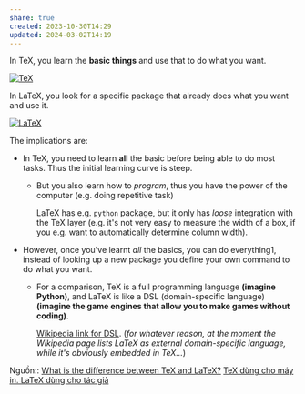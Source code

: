 ```yaml
---
share: true
created: 2023-10-30T14:29
updated: 2024-03-02T14:19
---
```



In TeX, you learn the **basic things** and use that to do what you want.

[![TeX](https://i.stack.imgur.com/IGvRS.png)](https://i.stack.imgur.com/IGvRS.png)

In LaTeX, you look for a specific package that already does what you want and use it.

[![LaTeX](https://i.stack.imgur.com/IyGwT.png)](https://i.stack.imgur.com/IyGwT.png)

The implications are:

- In TeX, you need to learn **all** the basic before being able to do most tasks. Thus the initial learning curve is steep.
    
    - But you also learn how to _program_, thus you have the power of the computer (e.g. doing repetitive task)
        
        LaTeX has e.g. `python` package, but it only has _loose_ integration with the TeX layer (e.g. it's not very easy to measure the width of a box, if you e.g. want to automatically determine column width).
        
- However, once you've learnt _all_ the basics, you can do everything1, instead of looking up a new package you define your own command to do what you want.
    
    - For a comparison, TeX is a full programming language **(imagine Python)**, and LaTeX is like a DSL (domain-specific language) **(imagine the game engines that allow you to make games without coding)**.
        
        [Wikipedia link for DSL](https://en.wikipedia.org/wiki/Domain-specific_language#External_and_Embedded_Domain_Specific_Languages). (_for whatever reason, at the moment the Wikipedia page lists LaTeX as external domain-specific language, while it's obviously embedded in TeX..._)

Nguồn:: [What is the difference between TeX and LaTeX?](https://tex.stackexchange.com/a/638092/50146)
[TeX dùng cho máy in. LaTeX dùng cho tác giả](./TeX%20d%C3%B9ng%20cho%20m%C3%A1y%20in.%20LaTeX%20d%C3%B9ng%20cho%20t%C3%A1c%20gi%E1%BA%A3.md) 